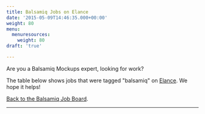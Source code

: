 ```yaml
---
title: Balsamiq Jobs on Elance
date: '2015-05-09T14:46:35.000+00:00'
weight: 80
menu:
  menuresources:
    weight: 80
draft: 'true'

---
```


Are you a Balsamiq Mockups expert, looking for work?

The table below shows jobs that were tagged "balsamiq" on [Elance](http://www.elance.com). We hope it helps!

[Back to the Balsamiq Job Board](/resources/jobs).

* * *

<script type="text/javascript" src="https://syndication.elance.com/syndication/inject.js/373" async="true"></script>

